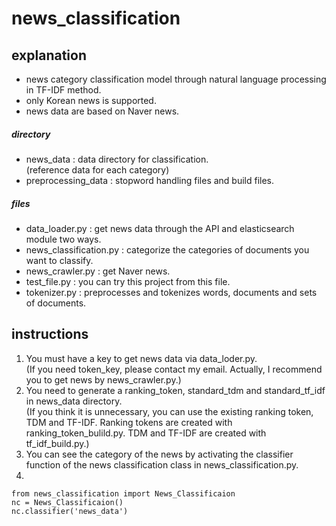 # news_classification

## explanation

* news category classification model through natural language processing in TF-IDF method.
* only Korean news is supported.
* news data are based on Naver news.

##### directory
* news_data : data directory for classification. \
(reference data for each category)
* preprocessing_data : stopword handling files and build files.

##### files
* data_loader.py : get news data through the API and elasticsearch module two ways.
* news_classification.py : categorize the categories of documents you want to classify.
* news_crawler.py : get Naver news.
* test_file.py :  you can try this project from this file.
* tokenizer.py : preprocesses and tokenizes words, documents and sets of documents.

## instructions
1. You must have a key to get news data via data_loder.py.\
(If you need token_key, please contact my email. Actually, I recommend you to get news by news_crawler.py.)
2. You need to generate a ranking_token, standard_tdm and standard_tf_idf in news_data directory.\
 (If you think it is unnecessary, you can use the existing ranking token, TDM and TF-IDF. Ranking tokens are created with ranking_token_bulild.py. TDM and TF-IDF are created with tf_idf_build.py.)
3. You can see the category of the news by activating the classifier function of the news classification class in news_classification.py.
4. 
<pre><code>from news_classification import News_Classificaion
nc = News_Classificaion()
nc.classifier('news_data') 
</code></pre>